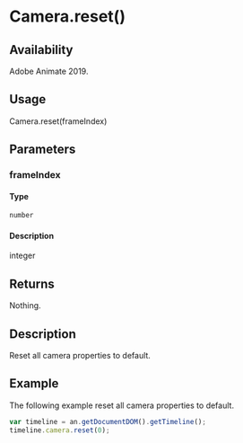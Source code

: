 # Camera.reset()

## Availability

Adobe Animate 2019.

## Usage

Camera.reset(frameIndex)

## Parameters

### **frameIndex**

#### Type

```typescript
number
```

#### Description

integer

## Returns

Nothing.

## Description

Reset all camera properties to default.

## Example

The following example reset all camera properties to default.

```javascript
var timeline = an.getDocumentDOM().getTimeline();
timeline.camera.reset(0);
```
